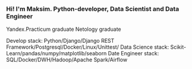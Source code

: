 ### Hi! I'm Maksim. Python-developer, Data Scientist and Data Engineer

Yandex.Practicum graduate
Netology graduate

Develop stack: Python/Django/Django REST Framework/Postgresql/Docker/Linux/Unittest/
Data Science stack: Scikit-Learn/pandas/numpy/matplotlib/seaborn
Date Engineer stack: SQL/Docker/DWH/Hadoop/Apache Spark/Airflow
